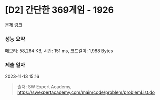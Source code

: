 # [D2] 간단한 369게임 - 1926 

[문제 링크](https://swexpertacademy.com/main/code/problem/problemDetail.do?contestProbId=AV5PTeo6AHUDFAUq) 

### 성능 요약

메모리: 58,264 KB, 시간: 151 ms, 코드길이: 1,988 Bytes

### 제출 일자

2023-11-13 15:16



> 출처: SW Expert Academy, https://swexpertacademy.com/main/code/problem/problemList.do